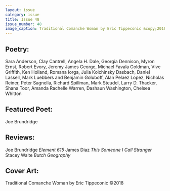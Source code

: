 ```yaml
---
layout: issue
category: issue
title: Issue 48
issue_number: 48
image_caption: Traditional Comanche Woman by Eric Tippeconic &copy;2018
---
```


## Poetry:
Sara Anderson, Clay Cantrell, Angela H. Dale, Georgia Dennison, Myron Ernst, Robert Evory, Jeremy James George, Michael Favala Goldman, Vive Griffith, Ken Holland, Romana Iorga, Julia Kolchinsky Dasbach, Daniel Lassell, Mark Luebbers and Benjamin Goluboff, Alan Pelaez Lopez, Nicholas Reiner, Peter Sagnella, Richard Spillman, Mark Steudel, Larry D. Thacker, Shana Toor, Amanda Rachelle Warren, Dashaun Washington, Chelsea Whitton  

## Featured Poet:
Joe Brundridge

## Reviews:
Joe Brundridge  *Element 615*
James Diaz  *This Someone I Call Stranger*
Stacey Waite  *Butch Geography*

## Cover Art:
Traditional Comanche Woman by Eric Tippeconic &copy;2018

